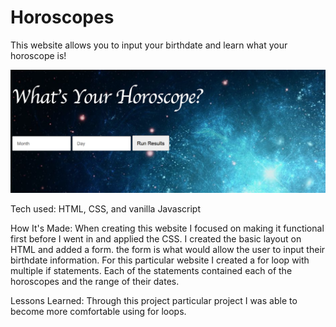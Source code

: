 # Horoscopes


This website allows you to input your birthdate and learn what your horoscope is!

![Horoscope Screenshot](/horoscope.png)

Tech used: HTML, CSS, and vanilla Javascript

How It's Made: When creating this website I focused on making it functional first before I went in and applied the CSS. I created the basic layout on HTML and added a form. the form is what would allow the user to input their birthdate information. For this particular website I created a for loop with multiple if statements. Each of the statements contained each of the horoscopes and the range of their dates.

Lessons Learned: Through this project particular project I was able to become more comfortable using for loops.
